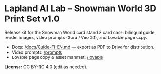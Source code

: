 # Lapland AI Lab – Snowman World 3D Print Set v1.0

Release kit for the Snowman World card stand & card case: bilingual guide, render images, video prompts (Sora / Veo 3.1), and Lovable page copy.

- Docs: [/docs/Guide-FI-EN.md](docs/Guide-FI-EN.md) — export as PDF to Drive for distribution.
- Video prompts: [/prompts](prompts)
- Lovable page copy & asset manifest: [/lovable](lovable)

**License:** CC BY-NC 4.0 (edit as needed).
